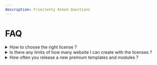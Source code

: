 ```yaml
---
description: Frieclenty Asked Questions
---
```


# FAQ

<details>

<summary>How to choose the right license ?</summary>

The license you want to get depended of that, for what you are gona to use it. For example if you are a freelancer or small web design company, you can choose the Single license, which allows you to buy and use for commercial purposes one of our templates. The web design companies and studies which are making many websites, we recommend the Premium license. The Premium license gives you rights to use all of our templates unlimited and will save you time and money. For hosting companies or businesses that want to resell directly Microweber as a SaaS solution under their brand, we recommend the Enterprise license. Let us know if you have more questions related with the licenses we offer. Thank you!

</details>

<details>

<summary>Is there any limits of how many website I can create with the licenses ?</summary>

No, there is no limit of how many websites you can create using Microweber except for the smallest Basic license which is valided for one domain. Using some of the other licences you have not any limitations of the numbers of website you can make. Each of our templates is contains more than 450 layouts in 20 differed categories.

</details>

<details>

<summary>How often you release a new premium templates and modules ?</summary>

We are working on improving Microweber on a daily basses. Releasing a new premium templates and modules is our priority and each week you can find something new in the marketplace. You can check the premium templates and modules in Microweber.org website in Templates and Modules sections.

</details>


